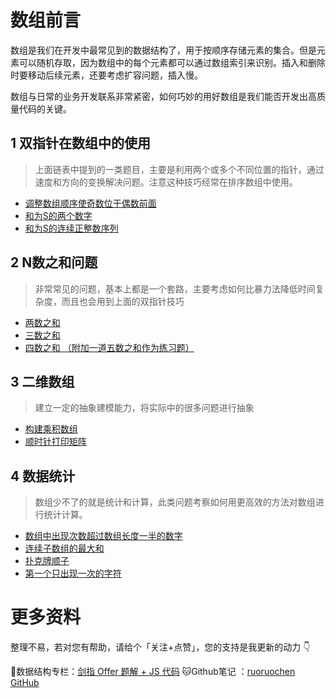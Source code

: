 # 数组前言

数组是我们在开发中最常见到的数据结构了，用于按顺序存储元素的集合。但是元素可以随机存取，因为数组中的每个元素都可以通过数组索引来识别。插入和删除时要移动后续元素，还要考虑扩容问题，插入慢。

数组与日常的业务开发联系非常紧密，如何巧妙的用好数组是我们能否开发出高质量代码的关键。
## 1 双指针在数组中的使用

> 上面链表中提到的一类题目，主要是利用两个或多个不同位置的指针，通过速度和方向的变换解决问题。注意这种技巧经常在排序数组中使用。

- [调整数组顺序使奇数位于偶数前面](http://www.conardli.top/docs/dataStructure/数组/调整数组顺序使奇数位于偶数前面.html)
- [和为S的两个数字](http://www.conardli.top/docs/dataStructure/数组/和为S的两个数字.html)
- [和为S的连续正整数序列](http://www.conardli.top/docs/dataStructure/数组/和为S的连续正整数序列.html)

## 2 N数之和问题

>非常常见的问题，基本上都是一个套路，主要考虑如何比暴力法降低时间复杂度，而且也会用到上面的双指针技巧

- [两数之和](http://www.conardli.top/docs/dataStructure/数组/两数之和.html)
- [三数之和](http://www.conardli.top/docs/dataStructure/数组/三数之和.html)
- [四数之和  （附加一道五数之和作为练习题）](http://www.conardli.top/docs/dataStructure/数组/四数之和.html)

## 3 二维数组

>建立一定的抽象建模能力，将实际中的很多问题进行抽象

- [构建乘积数组](http://www.conardli.top/docs/dataStructure/数组/构建乘积数组.html)
- [顺时针打印矩阵](http://www.conardli.top/docs/dataStructure/数组/顺时针打印矩阵.html)

## 4 数据统计

>数组少不了的就是统计和计算，此类问题考察如何用更高效的方法对数组进行统计计算。

- [数组中出现次数超过数组长度一半的数字](http://www.conardli.top/docs/dataStructure/数组/数组中出现次数超过数组长度一半的数字.html)
- [连续子数组的最大和](http://www.conardli.top/docs/dataStructure/数组/连续子数组的最大和.html)
- [扑克牌顺子](http://www.conardli.top/docs/dataStructure/数组/扑克牌顺子.html)
- [第一个只出现一次的字符](http://www.conardli.top/docs/dataStructure/数组/第一个只出现一次的字符.html)

# 更多资料

整理不易，若对您有帮助，请给个「关注+点赞」，您的支持是我更新的动力 👇

📖数据结构专栏：[剑指 Offer 题解 + JS 代码](https://blog.csdn.net/weixin_43786756/category_10716516.html) 
🐱Github笔记 ：[ruoruochen GitHub](https://github.com/ruoruochen/front-end-note)